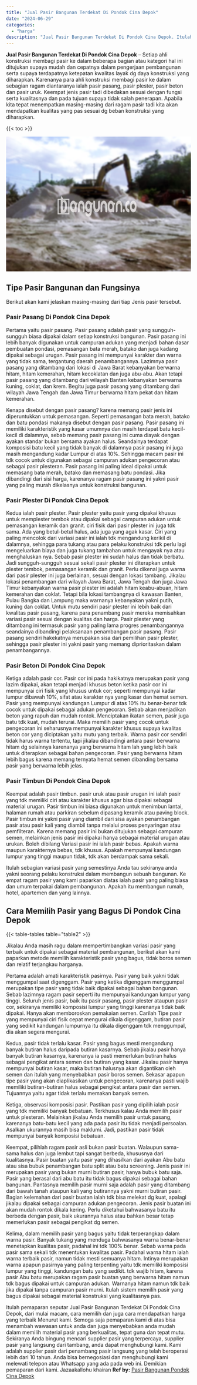 ```yaml
---
title: "Jual Pasir Bangunan Terdekat Di Pondok Cina Depok"
date: "2024-06-29"
categories: 
  - "harga"
description: "Jual Pasir Bangunan Terdekat Di Pondok Cina Depok. Itulah pemaparan seputar Jual Pasir Bangunan Terdekat Di Pondok Cina Depok, dari mulai macam, cara memilih..."
---
```


**Jual Pasir Bangunan Terdekat Di Pondok Cina Depok** – Setiap ahli konstruksi membagi pasir ke dalam beberapa bagian atau kategori hal ini ditujukan supaya mudah dan cepatnya dalam pengerjaan pembangunan serta supaya terdapatnya ketepatan kwalitas layak dg daya konstruksi yang diharapkan. Karenanya para ahli konstruksi membagi pasir ke dalam sebagian ragam diantaranya ialah pasir pasang, pasir plester, pasir beton dan pasir uruk. Keempat jenis pasir tadi dibedakan sesuai dengan fungsi serta kualitasnya dan pada tujuan supaya tidak salah penerapan. Apabila kita tepat menempatkan masing-masing dari ragam pasir tadi kita akan mendapatkan kualitas yang pas sesuai dg beban konstruksi yang diharapkan.

{{< toc >}}

![Jual Pasir Bangunan Terdekat Di Pondok Cina Depok](/images/jual-pasir-bangunan-42.png)

## Tipe Pasir Bangunan dan Fungsinya

Berikut akan kami jelaskan masing-masing dari tiap Jenis pasir tersebut.

### Pasir Pasang Di Pondok Cina Depok

Pertama yaitu pasir pasang. Pasir pasang adalah pasir yang sungguh-sungguh biasa dipakai dalam setiap konstruksi bangunan. Pasir pasang ini lebih banyak digunakan untuk campuran adukan yang menjadi bahan dasar pembuatan pondasi, pemasangan bata merah, batako dan juga kadang dipakai sebagai urugan. Pasir pasang ini mempunyai karakter dan warna yang tidak sama, tergantung daerah penambangannya. Lazimnya pasir pasang yang ditambang dari lokasi di Jawa Barat kebanyakan berwarna hitam, hitam kemerahan, hitam kecoklatan dan juga abu-abu. Akan tetapi pasir pasang yang ditambang dari wilayah Banten kebanyakan berwarna kuning, coklat, dan krem. Begitu juga pasir pasang yang ditambang dari wilayah Jawa Tengah dan Jawa Timur berwarna hitam pekat dan hitam kemerahan.

Kenapa disebut dengan pasir pasang? karena memang pasir jenis ini diperuntukkan untuk pemasangan. Seperti pemasangan bata merah, batako dan batu pondasi makanya disebut dengan pasir pasang. Pasir pasang ini memiliki karakteristik yang kasar umumnya dan masih terdapat batu kecil-kecil di dalamnya, sebab memang pasir pasang ini cuma diayak dengan ayakan standar bukan bersama ayakan halus. Seandainya terdapat komposisi batu kecil yang tidak banyak di dalamnya pasir pasang ini juga masih mengandung kadar Lumpur di atas 10%. Sehingga macam pasir ini tdk cocok untuk digunakan sebagai campuran adukan pengecoran atau sebagai pasir plesteran. Pasir pasang ini paling ideal dipakai untuk memasang bata merah, batako dan memasang batu pondasi. Jika dibandingi dari sisi harga, karenanya ragam pasir pasang ini yakni pasir yang paling murah dikelasnya untuk konstruksi bangunan.

### Pasir Plester Di Pondok Cina Depok

Kedua ialah pasir plester. Pasir plester yaitu pasir yang dipakai khusus untuk memplester tembok atau dipakai sebagai campuran adukan untuk pemasangan keramik dan granit. ciri fisik dari pasir plester ini juga tdk sama. Ada yang betul-betul halus, ada juga yang agak kasar. Ciri yang paling mencolok dari variasi pasir ini ialah tdk mengandung kerikil di dalamnya, sehingga para tukang atau para pelaku konstruksi tdk perlu lagi mengeluarkan biaya dan juga tukang tambahan untuk mengayak nya atau menghaluskan nya. Sebab pasir plester ini sudah halus dan tidak berbatu. Jadi sungguh-sungguh sesuai sekali pasir plester ini diterapkan untuk plester tembok, pemasangan keramik dan granit. Perlu dikenal juga warna dari pasir plester ini juga berlainan, sesuai dengan lokasi tambang. Jikalau lokasi penambangan dari wilayah Jawa Barat, Jawa Tengah dan juga Jawa Timur kebanyakan warna pasir plester ini adalah hitam keabu-abuan, hitam kemerahan dan coklat. Tetapi bila lokasi tambangnya di kawasan Banten, Pulau Bangka dan Lampung maka warnanya kebanyakan yakni putih, kuning dan coklat. Untuk mutu sendiri pasir plester ini lebih baik dari kwalitas pasir pasang, karena para penambang pasir mereka memisahkan variasi pasir sesuai dengan kualitas dan harga. Pasir plester yang ditambang ini termasuk pasir yang paling lama progres penambangannya seandainya dibandingi pelaksanaan penambangan pasir pasang. Pasir pasang sendiri hakekatnya merupakan sisa dari pemilihan pasir plester, sehingga pasir plester ini yakni pasir yang memang diprioritaskan dalam penambangannya.

### Pasir Beton Di Pondok Cina Depok

Ketiga adalah pasir cor. Pasir cor ini pada hakikatnya merupakan pasir yang lazim dipakai, akan tetapi menjadi khusus beton ketika pasir cor ini mempunyai ciri fisik yang khusus untuk cor; seperti mempunyai kadar lumpur dibawah 10%, sifat atau karakter nya yang kasar dan hemat semen. Pasir yang mempunyai kandungan Lumpur di atas 10% itu benar-benar tdk cocok untuk dipakai sebagai adukan pengecoran. Sebab akan menjadikan beton yang rapuh dan mudah rontok. Menciptakan ikatan semen, pasir juga batu tdk kuat, mudah terurai. Maka memilih pasir yang cocok untuk pengecoran ini seharusnya mempunyai karakter khusus supaya kwalitas beton cor yang diciptakan yaitu mutu yang terbaik. Warna pasir cor sendiri tidak harus warna tertentu, tapi jikalau dibandingi antara pasir berwarna hitam dg selainnya karenanya yang berwarna hitam lah yang lebih baik untuk diterapkan sebagai bahan pengecoran. Pasir yang berwarna hitam lebih bagus karena memang ternyata hemat semen dibanding bersama pasir yang berwarna lebih jelas.

### Pasir Timbun Di Pondok Cina Depok

Keempat adalah pasir timbun. pasir uruk atau pasir urugan ini ialah pasir yang tdk memiliki ciri atau karakter khusus agar bisa dipakai sebagai material urugan. Pasir timbun ini biasa digunakan untuk menimbun lantai, halaman rumah atau parkiran sebelum dipasang keramik atau paving block. Pasir timbun ini yakni pasir yang diambil dari sisa ayakan penambangan pasir atau pasir kali yang diambil tanpa melalui proses penyaringan atau pemfilteran. Karena memang pasir ini bukan ditujukan sebagai campuran semen, melainkan jenis pasir ini dipakai hanya sebagai material urugan atau urukan. Boleh dibilang Variasi pasir ini ialah pasir bebas. Apakah warna maupun karakternya bebas, tdk khusus. Apakah mempunyai kandungan lumpur yang tinggi maupun tidak, tdk akan berdampak sama sekali.

Itulah sebagian variasi pasir yang semestinya Anda tau sekiranya anda yakni seorang pelaku konstruksi dalam membangun sebuah bangunan. Ke empat ragam pasir yang kami paparkan diatas ialah pasir yang paling biasa dan umum terpakai dalam pembangunan. Apakah itu membangun rumah, hotel, apartemen dan yang lainnya.

## Cara Memilih Pasir yang Bagus Di Pondok Cina Depok

{{< table-tables table="table2" >}}

Jikalau Anda masih ragu dalam mempertimbangkan variasi pasir yang terbaik untuk dipakai sebagai material pembangunan, berikut akan kami paparkan metode memilih karakteristik pasir yang bagus, tidak boros semen dan relatif terjangkau harganya.

Pertama adalah amati karakteristik pasirnya. Pasir yang baik yakni tidak menggumpal saat digenggam. Pasir yang ketika digenggam menggumpal merupakan tipe pasir yang tidak baik dipakai sebagai bahan bangunan. Sebab lazimnya ragam pasir seperti itu mempunyai kandungan lumpur yang tinggi. Seluruh jenis pasir, baik itu pasir pasang, pasir plester ataupun pasir cor, sekiranya memiliki komposisi lumpur yang tinggi karenanya tidak baik dipakai. Hanya akan memboroskan pemakaian semen. Carilah Tipe pasir yang mempunyai ciri fisik cepat mengurai dikala digenggam, butiran pasir yang sedikit kandungan lumpurnya itu dikala digenggam tdk menggumpal, dia akan segera mengurai.

Kedua, pasir tidak terlalu kasar. Pasir yang bagus mesti mengandung banyak butiran halus daripada butiran kasarnya. Sebab jikalau pasir hanya banyak butiran kasarnya, karenanya ia pasti memerlukan butiran halus sebagai pengikat antara semen dan butiran yang kasar. Jikalau pasir hanya mempunyai butiran kasar, maka butiran halusnya akan digantikan oleh semen dan itulah yang menyebabkan pasir boros semen. Sekasar apapun tipe pasir yang akan diaplikasikan untuk pengecoran, karenanya pasti wajib memiliki butiran-butiran halus sebagai pengikat antara pasir dan semen. Tujuannya yaitu agar tidak terlalu memakan banyak semen.

Ketiga, observasi komposisi pasir. Pastikan pasir yang dipilih ialah pasir yang tdk memiliki banyak bebatuan. Terkhusus kalau Anda memilih pasir untuk plesteran. Melainkan jikalau Anda memilih pasir untuk pasang, karenanya batu-batu kecil yang ada pada pasir itu tidak menjadi persoalan. Asalkan ukurannya masih bisa maklumi. Jadi, pastikan pasir tidak mempunyai banyak komposisi bebatuan.

Keempat, pilihlah ragam pasir asli bukan pasir buatan. Walaupun sama-sama halus dan juga lembut tapi sangat berbeda, khususnya dari kualitasnya. Pasir buatan yaitu pasir yang dihasilkan dari ayakan Abu batu atau sisa bubuk penambangan batu split atau batu screening. Jenis pasir ini merupakan pasir yang bukan murni butiran pasir, hanya bubuk batu saja. Pasir yang berasal dari abu batu itu tidak bagus dipakai sebagai bahan bangunan. Pantasnya memilih pasir murni saja adalah pasir yang ditambang dari bawah tanah ataupun kali yang butirannya yakni murni butiran pasir. Bagian kelemahan dari pasir buatan ialah tdk bisa melekat dg kuat, apalagi jikalau dipakai sebagai campuran adukan pengecoran. Jenis pasir buatan ini akan mudah rontok dikala kering. Perlu diketahui bahwasanya batu itu berbeda dengan pasir, baik ukurannya halus atau bahkan besar tetap memerlukan pasir sebagai pengikat dg semen.

Kelima, dalam memilih pasir yang bagus yaitu tidak terperangkap dalam warna pasir. Banyak tukang yang menduga bahwasanya warna benar-benar menetapkan kualitas pasir, padahal ini tdk 100% benar. Sebab warna pada pasir sama sekali tdk menentukan kwalitas pasir. Padahal warna hitam ialah warna terbaik pasir, namun tidak mesti semuanya hitam. Intinya merupakan warna apapun pasirnya yang paling terpenting yaitu tdk memiliki komposisi lumpur yang tinggi, kandungan batu yang sedikit. tdk wajib hitam, karena pasir Abu batu merupakan ragam pasir buatan yang berwarna hitam namun tdk bagus dipakai untuk campuran adukan. Warnanya hitam namun tdk baik jika dipakai tanpa campuran pasir murni. Itulah sistem memilih pasir yang bagus dipakai sebagai material konstruksi yang kualitasnya pas.

Itulah pemaparan seputar Jual Pasir Bangunan Terdekat Di Pondok Cina Depok, dari mulai macam, cara memilih dan juga cara mendapatkan harga yang terbaik Menurut kami. Semoga saja pemaparan kami di atas bisa menambah wawasan untuk anda dan juga menyebabkan anda mudah dalam memilih material pasir yang berkualitas, tepat guna dan tepat mutu. Sekiranya Anda bingung mencari supplier pasir yang terpercaya, supplier pasir yang langsung dari tambang, anda dapat menghubungi kami. Kami adalah supplier pasir dari penambang pasir langsung yang telah beroperasi lebih dari 10 tahun. Anda bisa bernegosiasi dan menghubungi kami melewati telepon atau Whatsapp yang ada pada web ini. Demikian pemaparan dari kami. Jazaakallohu khairan
**Ref by:** [Pasir Bangunan Pondok Cina Depok](https://id.wikipedia.org/wiki/Pasir)

